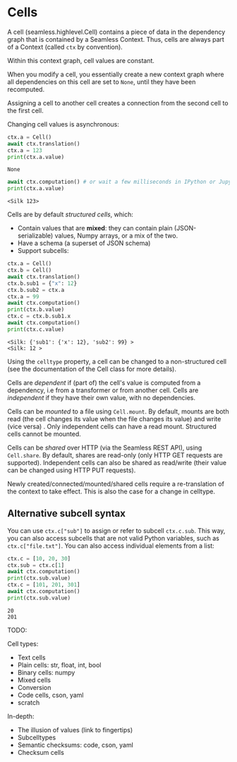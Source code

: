 Cells
=====

A cell (seamless.highlevel.Cell) contains a piece of data in the dependency graph that is contained by a Seamless Context.
Thus, cells are always part of a Context (called `ctx` by convention).

Within this context graph, cell values are constant.

When you modify a cell, you essentially create a new context graph where all dependencies on this cell are set to `None`, until they have been recomputed.

Assigning a cell to another cell creates a connection from the second cell to the first cell.

Changing cell values is asynchronous:

```python
ctx.a = Cell()
await ctx.translation()
ctx.a = 123
print(ctx.a.value)
```

`None`

```python
await ctx.computation() # or wait a few milliseconds in IPython or Jupyter
print(ctx.a.value)
```

`<Silk 123>`

Cells are by default *structured cells*, which:
- Contain values that are **mixed**: they can contain plain (JSON-serializable) values, Numpy arrays, or a mix of the two.
- Have a schema (a superset of JSON schema)
- Support subcells:

```python
ctx.a = Cell()
ctx.b = Cell()
await ctx.translation()
ctx.b.sub1 = {"x": 12}
ctx.b.sub2 = ctx.a
ctx.a = 99
await ctx.computation()
print(ctx.b.value)
ctx.c = ctx.b.sub1.x
await ctx.computation()
print(ctx.c.value)
```

```text
<Silk: {'sub1': {'x': 12}, 'sub2': 99} >
<Silk: 12 >
```

Using the `celltype` property, a cell can be changed to a non-structured cell (see the documentation of the Cell class for more details).

Cells are *dependent* if (part of) the cell's value is computed from a dependency, i.e from a transformer or from another cell.
Cells are *independent* if they have their own value, with no dependencies.

Cells can be *mounted* to a file using `Cell.mount`. By default, mounts are both read (the cell changes its value when the file changes its value) and write (vice versa) . Only independent cells can have a read mount. Structured cells cannot be mounted.

Cells can be *shared* over HTTP (via the Seamless REST API), using `Cell.share`. By default, shares are read-only (only HTTP GET requests are supported). Independent cells can also be shared as read/write (their value can be changed using HTTP PUT requests).

Newly created/connected/mounted/shared cells require a re-translation of the context to take effect. This is also the case for a change in celltype.

## Alternative subcell syntax

You can use `ctx.c["sub"]` to assign or refer to subcell `ctx.c.sub`. This way, you can also access subcells that are not valid Python variables, such as `ctx.c["file.txt"]`.
You can also access individual elements from a list:
```python
ctx.c = [10, 20, 30]
ctx.sub = ctx.c[1]
await ctx.computation()
print(ctx.sub.value)
ctx.c = [101, 201, 301]
await ctx.computation()
print(ctx.sub.value)
```

```
20
201
```

TODO:

Cell types:

- Text cells
- Plain cells: str, float, int, bool
- Binary cells: numpy
- Mixed cells
- Conversion
- Code cells, cson, yaml
- scratch

In-depth:

- The illusion of values (link to fingertips)
- Subcelltypes
- Semantic checksums: code, cson, yaml
- Checksum cells

